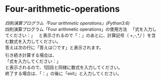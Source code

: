# Four-arithmetic-operations
_四則演算プログラム「Four arithmetic operations」(Python3.6)_  
四則演算プログラム「Four arithmetic operations」の使用方法    
「式を入力してください：」  
と表示されるので「：」のあとに、計算記号（ +,-,*,/ ）を含む数式を入力してください。  
答えは次の行に「答えは⚪️です」と表示されます。  
引き続き計算する場合は、  
「式を入力してください：」  
と表示されるので、1回目と同様に数式を入力してください。  
終了する場合は、「：」の後に「exit」と入力してください。  
